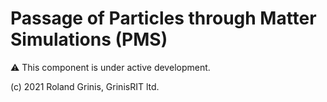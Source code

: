 # Passage of Particles through Matter Simulations (PMS) 

:warning: This component is under active development.

(c) 2021 Roland Grinis, GrinisRIT ltd.